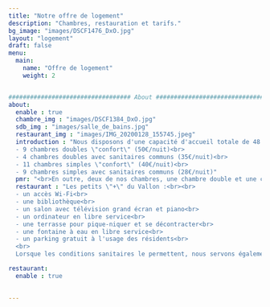 ```yaml
---
title: "Notre offre de logement"
description: "Chambres, restauration et tarifs."
bg_image: "images/DSCF1476_DxO.jpg"
layout: "logement"
draft: false
menu:
  main:
    name: "Offre de logement"
    weight: 2


################################## About #####################################
about:
  enable : true
  chambre_img : "images/DSCF1384_DxO.jpg"
  sdb_img : "images/salle_de_bains.jpg"
  restaurant_img : "images/IMG_20200128_155745.jpeg"
  introduction : "Nous disposons d'une capacité d'accueil totale de 48 personnes répartie en différentes catégories de chambres :<br><br>
  - 9 chambres doubles \"confort\" (50€/nuit)<br>
  - 4 chambres doubles avec sanitaires communs (35€/nuit)<br>
  - 11 chambres simples \"confort\" (40€/nuit)<br>
  - 9 chambres simples avec sanitaires communs (28€/nuit)"
  pmr: "<br>En outre, deux de nos chambres, une chambre double et une chambre simple \"confort\", ont été aménagées avec un lit médicalisé, une douche adaptée et une configuration adaptée au passage d'un fauteuil roulant pour accueillir des personnes à mobilité réduite."
  restaurant : "Les petits \"+\" du Vallon :<br><br>
  - un accès Wi-Fi<br>
  - une bibliothèque<br>
  - un salon avec télévision grand écran et piano<br>
  - un ordinateur en libre service<br>
  - une terrasse pour pique-niquer et se décontracter<br>
  - une fontaine à eau en libre service<br>
  - un parking gratuit à l'usage des résidents<br>
  <br>
  Lorsque les conditions sanitaires le permettent, nous servons également un dîner dans notre salle de restaurant chaque jour à 20h (10€/personne)."

restaurant:
  enable : true
  

---
```

